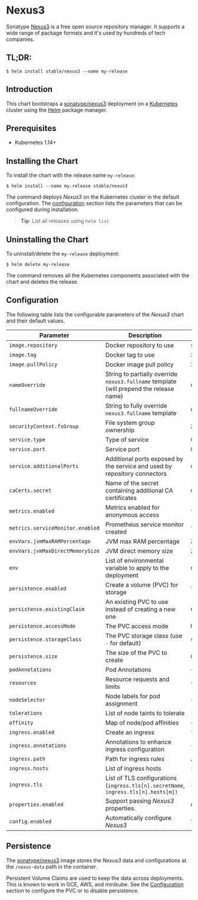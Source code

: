 # Nexus3

Sonatype [Nexus3](https://www.sonatype.com/nexus-repository-oss) is a free open source repository manager. It supports a wide range of package formats and it's used by hundreds of tech companies.

## TL;DR:

```console
$ helm install stable/nexus3 --name my-release
```

## Introduction

This chart bootstraps a [sonatype/nexus3](https://hub.docker.com/r/sonatype/nexus3/) deployment on a [Kubernetes](http://kubernetes.io) cluster using the [Helm](https://helm.sh) package manager.

## Prerequisites

- Kubernetes 1.14+

## Installing the Chart

To install the chart with the release name `my-release`:

```console
$ helm install --name my-release stable/nexus3
```

The command deploys _Nexus3_ on the Kubernetes cluster in the default configuration. The [configuration](#configuration) section lists the parameters that can be configured during installation.

> **Tip**: List all releases using `helm list`

## Uninstalling the Chart

To uninstall/delete the `my-release` deployment:

```console
$ helm delete my-release
```

The command removes all the Kubernetes components associated with the chart and deletes the release.

## Configuration

The following table lists the configurable parameters of the _Nexus3_ chart and their default values.

| Parameter                        | Description                                                                             | Default           |
| -------------------------------- | --------------------------------------------------------------------------------------- | ----------------- |
| `image.repository`               | Docker repository to use                                                                | `sonatype/nexus3` |
| `image.tag`                      | Docker tag to use                                                                       | `3.21.2`          |
| `image.pullPolicy`               | Docker image pull policy                                                                | `IfNotPresent`    |
| `nameOverride`                   | String to partially override `nexus3.fullname` template (will prepend the release name) | `nil`             |
| `fullnameOverride`               | String to fully override `nexus3.fullname` template                                     | `nil`             |
| `securityContext.fsGroup`        | File system group ownership                                                             | `200`             |
| `service.type`                   | Type of service                                                                         | `ClusterIP`       |
| `service.port`                   | Service port                                                                            | `8881`            |
| `service.additionalPorts`        | Additional ports exposed by the service and used by repository connectors               | `nil`             |
| `caCerts.secret`                 | Name of the secret containing additional CA certificates                                | `nil`             |
| `metrics.enabled`                | Metrics enabled for anonymous access                                                    | `false`           |
| `metrics.serviceMonitor.enabled` | Prometheus service monitor created                                                      | `false`           |
| `envVars.jvmMaxRAMPercentage`    | JVM max RAM percentage                                                                  | `25.0`            |
| `envVars.jvmMaxDirectMemorySize` | JVM direct memory size                                                                  | `2G`              |
| `env`                            | List of environmental variable to apply to the deployment                               | `nil`             |
| `persistence.enabled`            | Create a volume (PVC) for storage                                                       | `false`           |
| `persistence.existingClaim`      | An existing PVC to use instead of creating a new one                                    | `nil`             |
| `persistence.accessMode`         | The PVC access mode                                                                     | `ReadWriteOnce`   |
| `persistence.storageClass`       | The PVC storage class (use `-` for default)                                             | `standard`        |
| `persistence.size`               | The size of the PVC to create                                                           | `8Gi`             |
| `podAnnotations`                 | Pod Annotations                                                                         | `{}`              |
| `resources`                      | Resource requests and limits                                                            | `{}`              |
| `nodeSelector`                   | Node labels for pod assignment                                                          | `{}`              |
| `tolerations`                    | List of node taints to tolerate                                                         | `[]`              |
| `affinity`                       | Map of node/pod affinities                                                              | `{}`              |
| `ingress.enabled`                | Create an ingress                                                                       | `false`           |
| `ingress.annotations`            | Annotations to enhance ingress configuration                                            | `{}`              |
| `ingress.path`                   | Path for ingress rules                                                                  | `/`               |
| `ingress.hosts`                  | List of ingress hosts                                                                   | `[]`              |
| `ingress.tls`                    | List of TLS configurations (`ingress.tls[n].secretName`, `ingress.tls[n].hosts[m])`     | `[]`              |
| `properties.enabled`             | Support passing _Nexus3_ properties.                                                    | `nil`             |
| `config.enabled`                 | Automatically configure _Nexus3_                                                        | `false`           |

## Persistence

The [sonatype/nexus3](https://hub.docker.com/r/sonatype/nexus3/) image stores the _Nexus3_ data and configurations at the `/nexus-data` path in the container.

Persistent Volume Claims are used to keep the data across deployments. This is known to work in GCE, AWS, and minikube.
See the [Configuration](#configuration) section to configure the PVC or to disable persistence.
